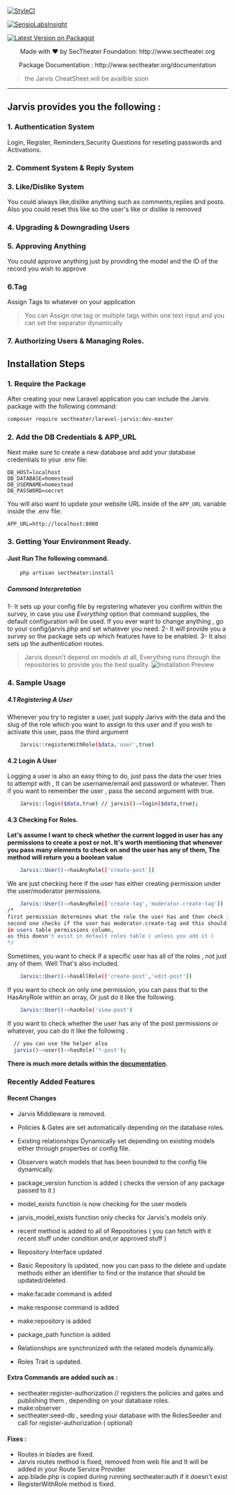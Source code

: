 [![StyleCI](https://styleci.io/repos/119122531/shield?branch=master)](https://styleci.io/repos/119122531)

[![SensioLabsInsight](https://insight.sensiolabs.com/projects/aad0fe4a-4ddc-4357-807e-71a2c931375f/big.png)](https://insight.sensiolabs.com/projects/aad0fe4a-4ddc-4357-807e-71a2c931375f)

[![Latest Version on Packagist](https://img.shields.io/packagist/v/sectheater/laravel-jarvis.svg?style=flat-square)](https://packagist.org/packages/sectheater/laravel-jarvis)

<!-- [![Total Downloads](https://img.shields.io/packagist/dt/sectheater/laravel-jarvis.svg?style=flat-square)](https://packagist.org/packages/sectheater/laravel-jarvis) -->

<p align="center"> Made with ❤️ by  SecTheater Foundation:  http://www.sectheater.org</p>
<p align="center">Package Documentation : http://www.sectheater.org/documentation
</p>

> the Jarvis CheatSheet will be availble soon 


<hr>

## Jarvis provides you the following :
### 1. Authentication System
Login, Register, Reminders,Security Questions for reseting passwords and Activations.
### 2. Comment System & Reply System
### 3. Like/Dislike System
You could always like,dislike anything such as comments,replies and posts. Also you could reset this like so the user's like or dislike is removed
### 4. Upgrading & Downgrading Users
### 5. Approving Anything
You could approve anything just by providing the model and the ID of the record you wish to approve
### 6.Tag
Assign Tags to whatever on your application
> You can Assign one tag or multiple tags within one text input and you can set the separator dynamically

### 7. Authorizing Users & Managing Roles.

## Installation Steps

### 1. Require the Package

After creating your new Laravel application you can include the Jarvis package with the following command: 

```bash
composer require sectheater/laravel-jarvis:dev-master
```

### 2. Add the DB Credentials & APP_URL

Next make sure to create a new database and add your database credentials to your .env file:

```
DB_HOST=localhost
DB_DATABASE=homestead
DB_USERNAME=homestead
DB_PASSWORD=secret
```

You will also want to update your website URL inside of the `APP_URL` variable inside the .env file:

```
APP_URL=http://localhost:8000
```

### 3. Getting Your Environment Ready.

#### Just Run The following command.


```bash
	php artisan sectheater:install
```

##### Command Interpretation

1- It sets up your config file by registering whatever you confirm within the survey, in case you use *Everything* option that command supplies, the default configuration will be used. If you ever want to change anything , go to your config/jarvis.php and set whatever you need.
2- It will provide you a survey so the package sets up which features have to be enabled.
3- It also sets up the authentication routes.
> Jarvis doesn't depend on models at all, Everything runs through the repositories to provide you the best quality.
![Installation Preview](http://sectheater.org/assets/images/doc/installation.png)
### 4. Sample Usage
##### 4.1 Registering A User 
Whenever you try to register a user, just supply Jarivs with the data and the slug of the role which you want to assign to this user and if you wish to activate this user, pass the third argument
```bash
	Jarvis::registerWithRole($data,'user',true)
```
#### 4.2 Login A User

Logging a user is also an easy thing to do, just pass the data the user tries to attempt with , It can be username/email and password or whatever. Then if you want to remember the user , pass the second argument with true.
```bash
	Jarvis::login($data,true) // jarvis()->login($data,true);
```

#### 4.3 Checking For Roles.
<b> Let's assume I want to check whether the current logged in user has any permissions to create a post or not. It's worth mentioning that whenever you pass many elements to check on and the user has any of them, The method will return you a boolean value </b>
```bash
	Jarvis::User()->hasAnyRole(['create-post']) 
```
We are just checking here if the user has either creating permission under the user/moderator permissions.
```bash
	Jarvis::User()->hasAnyRole(['create-tag','moderator.create-tag']) 
/*
first permission determines what the role the user has and then check if he has this permission ,
second one checks if the user has moderator.create-tag and this should exist 
in users table permissions column,
as this doesn't exist in default roles table ( unless you add it )
*/
```

Sometimes, you want to check if a specific user has all of the roles , not just any of them.
Well That's also included.
```bash
	Jarvis::User()->hasAllRole(['create-post','edit-post'])
```
If you want to check on only one permission, you can pass that to the HasAnyRole within an array, Or just do it like the following.
```bash
	Jarvis::User()->hasRole('view-post')
```
If you want to check whether the user has any of the post permissions or whatever, you can do it like the following .
```bash
  // you can use the helper also
  jarvis()->user()->hasRole('*-post');
```
<b> There is much more details within the <a href="http://www.sectheater.org/documentation">documentation</a>.</b>

### Recently Added Features

#### Recent Changes

- Jarvis Middleware is removed.

- Policies & Gates are set automatically depending on the database roles.
- Existing relationships Dynamically set depending on existing models either through properties or config file.
- Observers watch models that has been bounded to the config file dynamically.
- package_version function is added ( checks the version of any package passed to it )
- model_exists function is now checking for the user models
- jarvis_model_exists function only checks for Jarvis's models only.
- recent method is added to all of Repositories ( you can fetch with it recent stuff under condition and,or approved stuff )
- Repository Interface updated
- Basic Repository Is updated, now you can pass to the delete and update methods either an identifier to find or the instance that should be updated/deleted.
- make:facade command is added
- make:response command is added
- make:repository is added
- package_path function is added
- Relationships are synchronized with the related models dynamically.
- Roles Trait is updated.

#### Extra Commands are added such as :
 - sectheater:register-authorization // registers the policies and gates and publishing them , depending on your database   roles.
 - make:observer
 - sectheater:seed-db , seeding your database with the RolesSeeder and call for register-authorization ( optional)

#### Fixes :

- Routes in blades are fixed.
- Jarvis routes method is fixed, removed from web file and It will be added in your Route Service Provider
- app.blade.php is copied during running sectheater:auth if it doesn't exist
- RegisterWithRole method is fixed.

